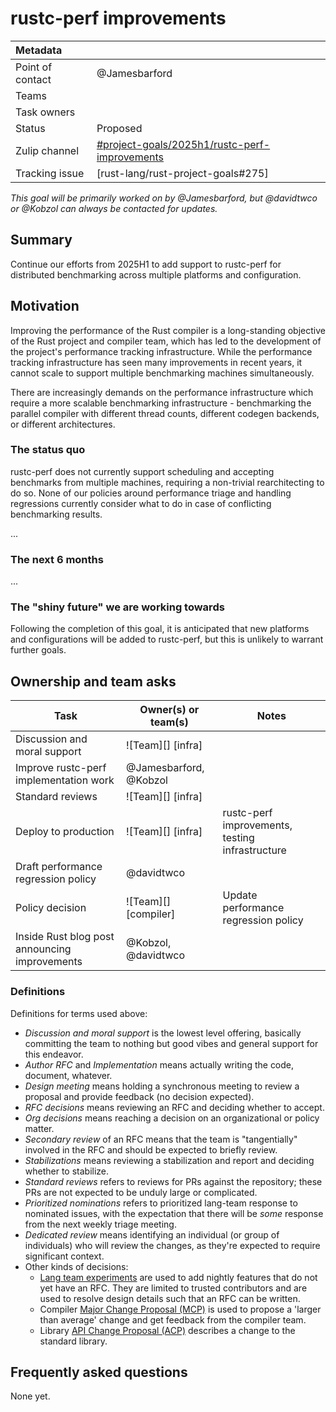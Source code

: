 # rustc-perf improvements

| Metadata           |                                                          |
| :--                | :--                                                      |
| Point of contact   | @Jamesbarford                                            |
| Teams              | <!-- TEAMS WITH ASKS -->                                 |
| Task owners        | <!-- TASK OWNERS -->                                     |
| Status             | Proposed                                                 |
| Zulip channel      | [#project-goals/2025h1/rustc-perf-improvements][channel] |
| Tracking issue     | [rust-lang/rust-project-goals#275]                       |

[channel]: https://rust-lang.zulipchat.com/#narrow/channel/478771-project-goals.2F2025h1.2Frustc-perf-improvements

*This goal will be primarily worked on by @Jamesbarford, but @davidtwco or
@Kobzol can always be contacted for updates.*

## Summary

Continue our efforts from 2025H1 to add support to rustc-perf for distributed
benchmarking across multiple platforms and configuration.

## Motivation

Improving the performance of the Rust compiler is a long-standing objective of
the Rust project and compiler team, which has led to the development of the
project's performance tracking infrastructure. While the performance tracking
infrastructure has seen many improvements in recent years, it cannot scale to
support multiple benchmarking machines simultaneously.

There are increasingly demands on the performance infrastructure which require a
more scalable benchmarking infrastructure - benchmarking the parallel compiler
with different thread counts, different codegen backends, or different
architectures.

### The status quo

rustc-perf does not currently support scheduling and accepting benchmarks from
multiple machines, requiring a non-trivial rearchitecting to do so. None of our
policies around performance triage and handling regressions currently consider
what to do in case of conflicting benchmarking results.

...

### The next 6 months

...

### The "shiny future" we are working towards

Following the completion of this goal, it is anticipated that new platforms and
configurations will be added to rustc-perf, but this is unlikely to warrant
further goals.

## Ownership and team asks

| Task                                          | Owner(s) or team(s)    | Notes                                           |
|-----------------------------------------------|------------------------|-------------------------------------------------|
| Discussion and moral support                  | ![Team][] [infra]      |                                                 |
| Improve rustc-perf implementation work        | @Jamesbarford, @Kobzol |                                                 |
| Standard reviews                              | ![Team][] [infra]      |                                                 |
| Deploy to production                          | ![Team][] [infra]      | rustc-perf improvements, testing infrastructure |
| Draft performance regression policy           | @davidtwco             |                                                 |
| Policy decision                               | ![Team][] [compiler]   | Update performance regression policy            |
| Inside Rust blog post announcing improvements | @Kobzol, @davidtwco    |                                                 |

### Definitions

Definitions for terms used above:

* *Discussion and moral support* is the lowest level offering, basically
  committing the team to nothing but good vibes and general support for this
  endeavor.
* *Author RFC* and *Implementation* means actually writing the code, document,
  whatever.
* *Design meeting* means holding a synchronous meeting to review a proposal and
  provide feedback (no decision expected).
* *RFC decisions* means reviewing an RFC and deciding whether to accept.
* *Org decisions* means reaching a decision on an organizational or policy
  matter.
* *Secondary review* of an RFC means that the team is "tangentially" involved in
  the RFC and should be expected to briefly review.
* *Stabilizations* means reviewing a stabilization and report and deciding
  whether to stabilize.
* *Standard reviews* refers to reviews for PRs against the repository; these PRs
  are not expected to be unduly large or complicated.
* *Prioritized nominations* refers to prioritized lang-team response to
  nominated issues, with the expectation that there will be *some* response from
  the next weekly triage meeting.
* *Dedicated review* means identifying an individual (or group of individuals)
  who will review the changes, as they're expected to require significant
  context.
* Other kinds of decisions:
    * [Lang team experiments][experiment] are used to add nightly features that
      do not yet have an RFC. They are limited to trusted contributors and are
      used to resolve design details such that an RFC can be written.
    * Compiler [Major Change Proposal (MCP)][mcp] is used to propose a 'larger
      than average' change and get feedback from the compiler team.
    * Library [API Change Proposal (ACP)][acp] describes a change to the
      standard library.

[experiment]: https://lang-team.rust-lang.org/how_to/experiment.html
[mcp]: https://forge.rust-lang.org/compiler/mcp.html
[acp]: https://std-dev-guide.rust-lang.org/development/feature-lifecycle.html

## Frequently asked questions

None yet.